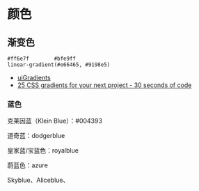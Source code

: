 # 颜色

## 渐变色

```
#ff6e7f        #bfe9ff
linear-gradient(#e66465, #9198e5)
```

- [uiGradients](https://uigradients.com/#NoontoDusk)
- [25 CSS gradients for your next project - 30 seconds of code](https://www.30secondsofcode.org/articles/s/25-css-gradients)

### 蓝色

克莱因蓝（Klein Blue）：#004393

道奇蓝：dodgerblue

皇家蓝/宝蓝色：royalblue

蔚蓝色：azure

Skyblue、Aliceblue、
